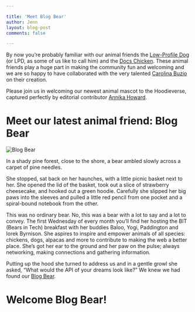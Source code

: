 ```yaml
---

title: 'Meet Blog Bear'
author: Jenn
layout: blog-post
comments: false

---
```


By now you’re probably familiar with our animal friends the [Low-Profile Dog](http://hood.ie/animals/#low-profile-dog) (or LPD, as some of us like to call him) and the [Docs Chicken](http://hood.ie/animals/#docs-chicken). These animal friends play a huge part in making the community fun and welcoming and we are so happy to have collaborated with the very talented [Carolina Buzio](https://twitter.com/carolinabuzio) on their creation.

Please join us in welcoming our newest animal mascot to the Hoodieverse, captured perfectly by editorial contributor [Annika Howard](https://github.com/NeekyRabbit).

# Meet our latest animal friend: Blog Bear

![Blog Bear](https://github.com/hoodiehq/hood.ie/blog/images/201604/blog-bear-1.png)

In a shady pine forest, close to the shore, a bear ambled slowly across a carpet of pine needles. 

She stopped, sat back on her haunches, with a little picnic basket next to her. She opened the lid of the basket, took out a slice of strawberry cheesecake, and hooked out a green hoodie. Carefully she slipped her big paws into the sleeves and pulled a little red pencil from one pocket and a spiral-bound notebook from the other. 

This was no ordinary bear. No, this was a bear with a lot to say and a lot to convey. The first Wednesday of every month you’ll find her hosting the BIT (Bears in Tech) breakfast with her buddies Baloo, Yogi, Paddington and Iorek Byrnison. She aspires to inspire and empower animals of all species: chickens, dogs, alpacas and more to contribute to making the web a better place. She’s got her ear to the ground and her paw on the pulse; always networking, making connections and gathering information. 

Putting up the hood she turned to address us and in a gentle growl she asked, “What would the API of your dreams look like?” We knew we had found our [Blog Bear](http://hood.ie/animals/#blog-bear). 

# Welcome Blog Bear!

